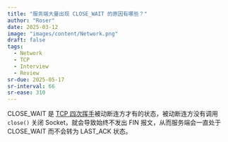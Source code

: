 ```yaml
---
title: "服务端大量出现 CLOSE_WAIT 的原因有哪些？"
author: "Roser"
date: 2025-03-12
image: "images/content/Network.png"
draft: false
tags:
  - Network
  - TCP
  - Interview
  - Review
sr-due: 2025-05-17
sr-interval: 66
sr-ease: 310
---
```

CLOSE_WAIT 是 [TCP 四次挥手](../TCP/TCP%20四次挥手.md)被动断连方才有的状态，被动断连方没有调用 `close()` 关闭 Socket，就会导致始终不发出 FIN 报文，从而服务端会一直处于 CLOSE_WAIT 而不会转为 LAST_ACK 状态。